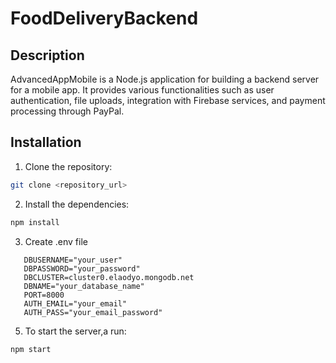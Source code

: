 # FoodDeliveryBackend

## Description

AdvancedAppMobile is a Node.js application for building a backend server for a mobile app. It provides various functionalities such as user authentication, file uploads, integration with Firebase services, and payment processing through PayPal.

## Installation

1. Clone the repository:

```bash
git clone <repository_url>
```

2. Install the dependencies:

```bash
npm install
```

3. Create .env file
```
   DBUSERNAME="your_user"
   DBPASSWORD="your_password"
   DBCLUSTER=cluster0.elaodyo.mongodb.net
   DBNAME="your_database_name"
   PORT=8000
   AUTH_EMAIL="your_email"
   AUTH_PASS="your_email_password"
```
5. To start the server,a run:

```bash
npm start
```
